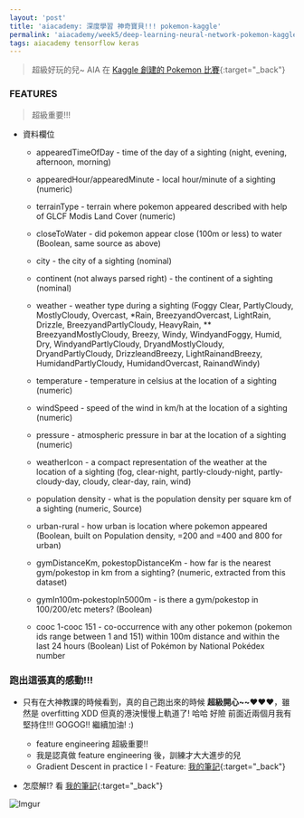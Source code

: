 ```yaml
---
layout: 'post'
title: 'aiacademy: 深度學習 神奇寶貝!!! pokemon-kaggle'
permalink: 'aiacademy/week5/deep-learning-neural-network-pokemon-kaggle'
tags: aiacademy tensorflow keras
---
```


> 超級好玩的兒~ AIA 在 [Kaggle 創建的 Pokemon 比賽](https://www.kaggle.com/c/aia-dnn-classification-pokemongo-tpe-5){:target="_back"}


### FEATURES 

> 超級重要!!!

- 資料欄位

   - appearedTimeOfDay - time of the day of a sighting (night, evening, afternoon, morning)
   
   - appearedHour/appearedMinute - local hour/minute of a sighting (numeric)
   
   - terrainType - terrain where pokemon appeared described with help of GLCF Modis Land Cover (numeric)
   
   - closeToWater - did pokemon appear close (100m or less) to water (Boolean, same source as above)
   
   - city - the city of a sighting (nominal)
   
   - continent (not always parsed right) - the continent of a sighting (nominal)
   
   - weather - weather type during a sighting (Foggy Clear, PartlyCloudy, MostlyCloudy, Overcast, *Rain, BreezyandOvercast, LightRain, Drizzle, BreezyandPartlyCloudy, HeavyRain, **    BreezyandMostlyCloudy, Breezy, Windy, WindyandFoggy, Humid, Dry, WindyandPartlyCloudy, DryandMostlyCloudy, DryandPartlyCloudy, DrizzleandBreezy, LightRainandBreezy,    HumidandPartlyCloudy, HumidandOvercast, RainandWindy)
   
   - temperature - temperature in celsius at the location of a sighting (numeric)
   
   - windSpeed - speed of the wind in km/h at the location of a sighting (numeric)
   
   - pressure - atmospheric pressure in bar at the location of a sighting (numeric)
   
   - weatherIcon - a compact representation of the weather at the location of a sighting (fog, clear-night, partly-cloudy-night, partly-cloudy-day, cloudy, clear-day, rain, wind)
   
   - population density - what is the population density per square km of a sighting (numeric, Source)
   
   - urban-rural - how urban is location where pokemon appeared (Boolean, built on Population density, =200 and =400 and 800 for urban)
   
   - gymDistanceKm, pokestopDistanceKm - how far is the nearest gym/pokestop in km from a sighting? (numeric, extracted from this dataset)
   
   - gymIn100m-pokestopIn5000m - is there a gym/pokestop in 100/200/etc meters? (Boolean)
   
   - cooc 1-cooc 151 - co-occurrence with any other pokemon (pokemon ids range between 1 and 151) within 100m distance and within the last 24 hours (Boolean) List of Pokémon by National Pokédex number


### 跑出這張真的感動!!!

- 只有在大神教課的時候看到，真的自己跑出來的時候 __超級開心~~__:heart::heart::heart:，雖然是 overfitting XDD 但真的港決慢慢上軌道了! 哈哈 好險 前面近兩個月我有堅持住!!! GOGOG!! 繼續加油! :)

   - feature engineering 超級重要!!
   - 我是認真做 feature engineering 後，訓練才大大進步的兒
   - Gradient Descent in practice I - Feature: [我的筆記](https://yuting3656.github.io/yutingblog//ml-coursera/week2/multivariate-linear-regression){:target="_back"}

- 怎麼解!? 看 [我的筆記](https://yuting3656.github.io/yutingblog//ml-coursera/week6/bias-vs-variance){:target="_back"}

![Imgur](https://i.imgur.com/BQfoT2u.jpg)

